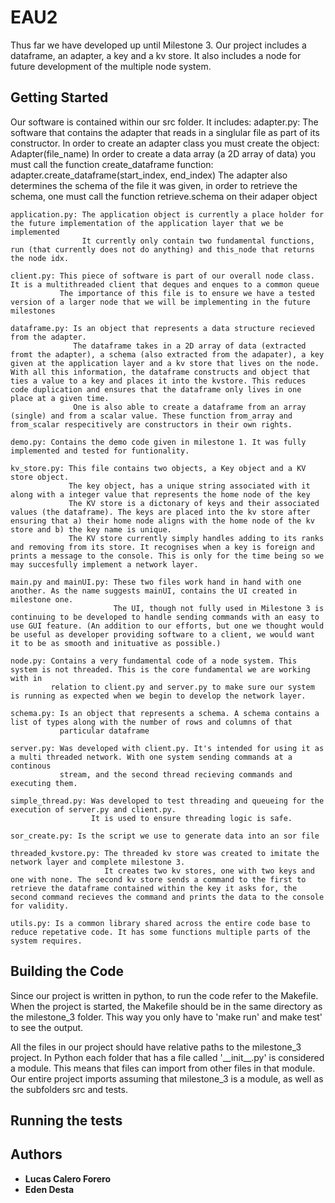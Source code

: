 # EAU2
Thus far we have developed up until Milestone 3. Our project includes a dataframe, an adapter, a key and a kv store. It also includes a node for future development of the multiple node system. 

## Getting Started
Our software is contained within our src folder. 
It includes:
    adapter.py: The software that contains the adapter that reads in a singlular file as part of its constructor. 
                In order to create an adapter class you must create the object: Adapter(file_name)
                In order to create a data array (a 2D array of data) you must call the function create_dataframe function: adapter.create_dataframe(start_index, end_index)
                The adapter also determines the schema of the file it was given, in order to retrieve the schema, one must call the function retrieve.schema on their adaper object

    application.py: The application object is currently a place holder for the future implementation of the application layer that we be implemented
                    It currently only contain two fundamental functions, run (that currently does not do anything) and this_node that returns the node idx.
                
    client.py: This piece of software is part of our overall node class. It is a multithreaded client that deques and enques to a common queue
               The importance of this file is to ensure we have a tested version of a larger node that we will be implementing in the future milestones

    dataframe.py: Is an object that represents a data structure recieved from the adapter. 
                  The dataframe takes in a 2D array of data (extracted fromt the adapter), a schema (also extracted from the adapater), a key given at the application layer and a kv store that lives on the node. With all this information, the dataframe constructs and object that ties a value to a key and places it into the kvstore. This reduces code duplication and ensures that the dataframe only lives in one place at a given time.
                  One is also able to create a dataframe from an array (single) and from a scalar value. These function from_array and from_scalar respecitively are constructors in their own rights.
    
    demo.py: Contains the demo code given in milestone 1. It was fully implemented and tested for funtionality.

    kv_store.py: This file contains two objects, a Key object and a KV store object.
                 The key object, has a unique string associated with it along with a integer value that represents the home node of the key
                 The KV store is a dictonary of keys and their associated values (the dataframe). The keys are placed into the kv store after ensuring that a) their home node aligns with the home node of the kv store and b) the key name is unique.
                 The KV store currently simply handles adding to its ranks and removing from its store. It recognises when a key is foreign and prints a message to the console. This is only for the time being so we may succesfully implement a network layer.
    
    main.py and mainUI.py: These two files work hand in hand with one another. As the name suggests mainUI, contains the UI created in milestone one.
                           The UI, though not fully used in Milestone 3 is continuing to be developed to handle sending commands with an easy to use GUI feature. (An addition to our efforts, but one we thought would be useful as developer providing software to a client, we would want it to be as smooth and inituative as possible.)
    
    node.py: Contains a very fundamental code of a node system. This system is not threaded. This is the core fundamental we are working with in 
             relation to client.py and server.py to make sure our system is running as expected when we begin to develop the network layer.

    schema.py: Is an object that represents a schema. A schema contains a list of types along with the number of rows and columns of that 
               particular dataframe

    server.py: Was developed with client.py. It's intended for using it as a multi threaded network. With one system sending commands at a continous 
               stream, and the second thread recieving commands and executing them. 

    simple_thread.py: Was developed to test threading and queueing for the execution of server.py and client.py. 
                      It is used to ensure threading logic is safe.

    sor_create.py: Is the script we use to generate data into an sor file

    threaded_kvstore.py: The threaded kv store was created to imitate the network layer and complete milestone 3.
                         It creates two kv stores, one with two keys and one with none. The second kv store sends a command to the first to retrieve the dataframe contained within the key it asks for, the second command recieves the command and prints the data to the console for validity. 

    utils.py: Is a common library shared across the entire code base to reduce repetative code. It has some functions multiple parts of the system requires.
    

## Building the Code

Since our project is written in python, to run the code refer to the Makefile. When the project is started, the Makefile should be in the same directory as the milestone_3 folder. This way you only have to 'make run' and make test' to see the output.

All the files in our project should have relative paths to the milestone_3 project. In Python each folder that has a file called '\_\_init\_\_.py' is considered a module. This means that files can import from other files in that module. Our entire project imports assuming that milestone_3 is a module, as well as the subfolders src and tests.



## Running the tests




## Authors

* **Lucas Calero Forero**
* **Eden Desta**